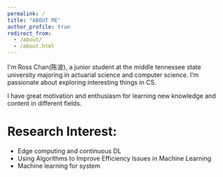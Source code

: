 ```yaml
---
permalink: /
title: "ABOUT ME"
author_profile: true
redirect_from: 
  - /about/
  - /about.html
---
```

I'm Ross Chan(陈波), a junior student at the middle tennessee state university majoring in actuarial science and computer science. I‘m passionate about exploring interesting things in CS.

I have great motivation and enthusiasm for learning new knowledge and content in different fields.

# Research Interest:
- Edge computing and continuous DL
- Using Algorithms to Improve Efficiency Issues in Machine Learning
- Machine learning for system

